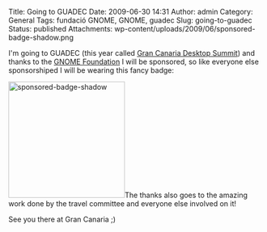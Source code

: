Title: Going to GUADEC
Date: 2009-06-30 14:31
Author: admin
Category: General
Tags: fundació GNOME, GNOME, guadec
Slug: going-to-guadec
Status: published
Attachments: wp-content/uploads/2009/06/sponsored-badge-shadow.png

I'm going to GUADEC (this year called [Gran Canaria Desktop Summit](http://www.grancanariadesktopsummit.org/ "Gran Canaria Desktop Summit webpage")) and thanks to the [GNOME Foundation](http://foundation.gnome.org/ "GNOME Foundation's website") I will be sponsored, so like everyone else sponsorshiped I will be wearing this fancy badge:

<img src="{static}wp-content/uploads/2009/06/sponsored-badge-shadow.png" title="sponsored-badge-shadow" class="aligncenter size-full wp-image-608" width="230" height="230" alt="sponsored-badge-shadow" />The thanks also goes to the amazing work done by the travel committee and everyone else involved on it!

See you there at Gran Canaria ;)
